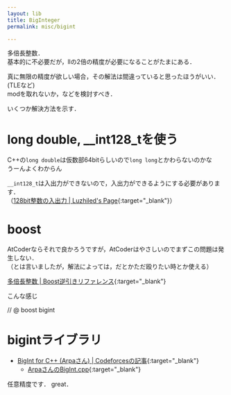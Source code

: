 ```yaml
---
layout: lib
title: BigInteger
permalink: misc/bigint

---
```



多倍長整数．  
基本的に不必要だが，llの2倍の精度が必要になることがたまにある．  

真に無限の精度が欲しい場合，その解法は間違っていると思ったほうがいい．(TLEなど)  
modを取れないか，などを検討すべき．

いくつか解決方法を示す．

# long double, \_\_int128\_tを使う

C++の`long double`は仮数部64bitらしいので`long long`とかわらないのかな  
うーんよくわからん

`__int128_t`は入出力ができないので，入出力ができるようにする必要があります．  
（[128bit整数の入出力 \| Luzhiled's Page](https://luzhiled.github.io/CLibrary/Other/IO_int128.html){:target="_blank"}）

# boost

AtCoderならそれで良かろうですが，AtCoderはやさしいのでまずこの問題は発生しない．  
（とは言いましたが，解法によっては，だとかただ殴りたい時とか使える）

[多倍長整数 \| Boost逆引きリファレンス](https://boostjp.github.io/tips/multiprec-int.html){:target="_blank"}

こんな感じ

// @ boost bigint

# bigintライブラリ

* [BigInt for C++ (Arpaさん) \| Codeforcesの記事](https://codeforces.com/blog/entry/22566){:target="_blank"}
  * [ArpaさんのBigInt.cpp](https://gist.github.com/ar-pa/957297fb3f88996ead11){:target="_blank"}

任意精度です．
great．

